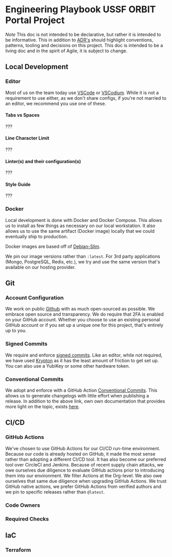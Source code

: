 # Engineering Playbook USSF ORBIT Portal Project

_Note_ This doc is not intended to be declarative, but rather it is intended to be informative. This in addition to [ADR's](../adrs/) should highlight conventions, patterns, tooling and decisions on this project. This doc is intended to be a living doc and in the spirit of Agile, it is subject to change.

## Local Development

### Editor

Most of us on the team today use [VSCode](https://code.visualstudio.com/) or [VSCodium](https://vscodium.com/). While it is not a requirement to use either, as we don't share configs, if
you're not married to an editor, we recommend you use one of these.

#### Tabs vs Spaces

???

#### Line Character Limit

???

#### Linter(s) and their configuration(s)

???

#### Style Guide

???

### Docker

Local development is done with Docker and Docker Compose. This allows us to install as few things as necessary on our local workstation. It also allows us to use the same artifact (Docker image) locally that we could eventually ship to production.

Docker images are based off of [Debian-Slim](https://hub.docker.com/_/node?tab=tags&page=1&name=14.19.1-slim).

We pin our image versions rather than `:latest`. For 3rd party applications (Mongo, PostgreSQL, Redis, etc.), we try and use the same version that's available on our hosting provider.

## Git

### Account Configuration

We work on public [Github](https://github.com/USSF-ORBIT/) with as much open-sourced as possible. We embrace open source and transparency. We do require that 2FA is enabled on your GitHub account. Whether you choose to use an existing personal GitHub account or if you set up a unique one for this project, that's entirely up to you.

### Signed Commits

We require and enforce [signed commits](https://docs.github.com/en/authentication/managing-commit-signature-verification/signing-commits). Like an editor, while not required, we have used [Krypton](https://krypt.co/) as it has the least amount of friction to get set up. You can also use a YubiKey or some other hardware token.

### Conventional Commits

We adopt and enforce with a GitHub Action [Conventional Commits](https://www.conventionalcommits.org/en/v1.0.0/). This allows us to generate changelogs with little effort when publishing a release. In addition to the above link, own own documentation that provides more light on the topic, exists [here](https://github.com/USSF-ORBIT/ussf-portal-client/blob/main/docs/development.md#pr-linting).

## CI/CD

### GitHub Actions

We've chosen to use GitHub Actions for our CI/CD run-time environment. Because our code is already hosted on GitHub, it made the most sense rather than adopting a different CI/CD tool. It has also become our preferred tool over CircleCI and Jenkins. Because of recent supply chain attacks, we owe ourselves due diligence to evaluate GitHub actions prior to introducing them into our environment. We filter Actions at the Org-level. We also owe ourselves that same due diligence when upgrading GitHub Actions. We trust GitHub native actions, we prefer GitHub Actions from verified authors and we pin to specific releases rather than `@latest`.

### Code Owners

### Required Checks

## IaC

### Terraform
